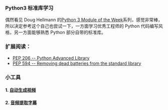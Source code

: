 ### Python3 标准库学习
偶然看见 Doug Hellmann 的[Python 3 Module of the Week](https://pymotw.com/3/)系列，感觉非常棒，所以决定参考这个自己也尝试一下，一方面学习优秀工程师的  Python 代码编写风格，另一方面能够熟悉 Python 部分自带的标准库。

### 扩展阅读：
  - [PEP 206 -- Python Advanced Library](https://www.python.org/dev/peps/pep-0206/)
  - [PEP 594 -- Removing dead batteries from the standard library](https://www.python.org/dev/peps/pep-0594/)

### 小工具

#### 1. [自动生成视频](./mediaprocess/generatevideo.py)
#### 2. [音频提取字幕](./mediaprocess/audio2text.py)